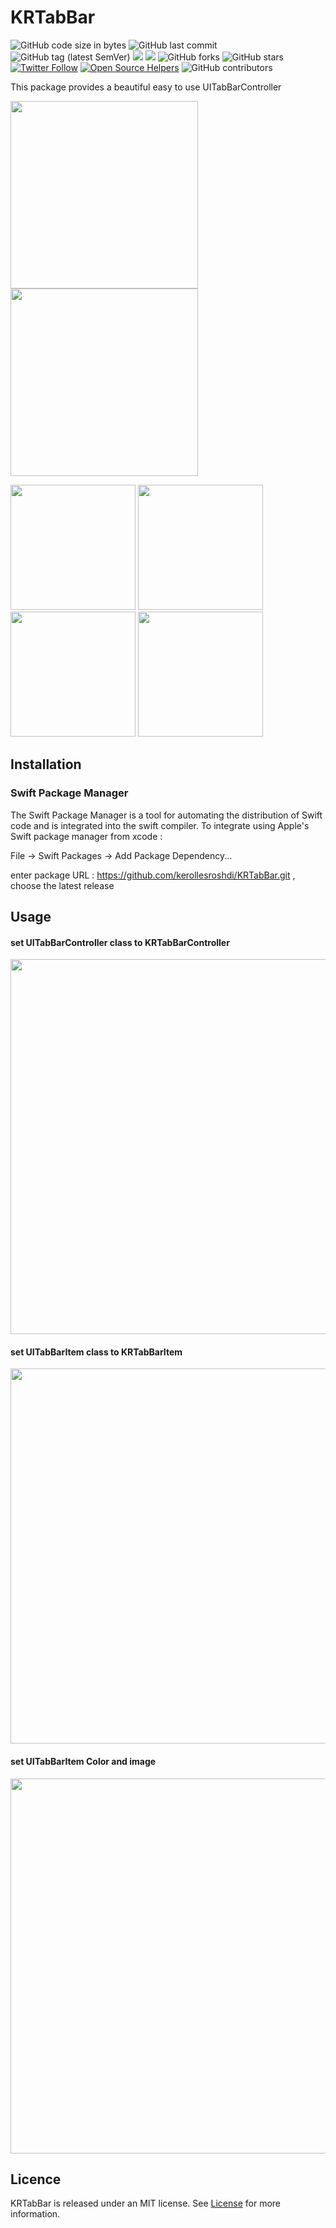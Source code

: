 # KRTabBar

![GitHub code size in bytes](https://img.shields.io/github/languages/code-size/kerollesroshdi/KRTabBar) ![GitHub last commit](https://img.shields.io/github/last-commit/kerollesroshdi/KRTabBar) ![GitHub tag (latest SemVer)](https://img.shields.io/github/v/tag/kerollesroshdi/KRTabBar?sort=semver) ![](https://img.shields.io/badge/Platform-iOS-orange) <img src="https://img.shields.io/badge/minimum%20iOS%20version-9-red"> 
![GitHub forks](https://img.shields.io/github/forks/kerollesroshdi/KRTabBar?style=social) ![GitHub stars](https://img.shields.io/github/stars/kerollesroshdi/KRTabBar?style=social) [![Twitter Follow](https://img.shields.io/twitter/follow/kerollesroshdi?style=social)](https://twitter.com/intent/follow?screen_name=kerollesroshdi) [![Open Source Helpers](https://www.codetriage.com/kerollesroshdi/krtabbar/badges/users.svg)](https://www.codetriage.com/kerollesroshdi/krtabbar)
![GitHub contributors](https://img.shields.io/github/contributors/kerollesroshdi/krtabbar)

This package provides a beautiful easy to use UITabBarController

<img src="images/KRTabBarGIF.gif" width="300"> <img src="images/KRTabBarGIF2.gif" width="300"> 

<img src="images/KRTabBar-01.png" width="200"> <img src="images/KRTabBar-02.png" width="200"> <img src="images/KRTabBar-03.png" width="200"> <img src="images/KRTabBar-04.png" width="200">

## Installation
### Swift Package Manager
The Swift Package Manager is a tool for automating the distribution of Swift code and is integrated into the swift compiler.
To integrate using Apple's Swift package manager from xcode :

File -> Swift Packages -> Add Package Dependency... 

enter package URL : https://github.com/kerollesroshdi/KRTabBar.git , choose the latest release

## Usage
#### set UITabBarController class to KRTabBarController
<img src="images/controller.png" width="600"> 

#### set UITabBarItem class to KRTabBarItem
<img src="images/baritem1.png" width="600"> 

#### set UITabBarItem Color and image
<img src="images/baritem2.png" width="600">

## Licence
KRTabBar is released under an MIT license. See [License](https://github.com/kerollesroshdi/KRTabBar/blob/master/LICENSE) for more information.
